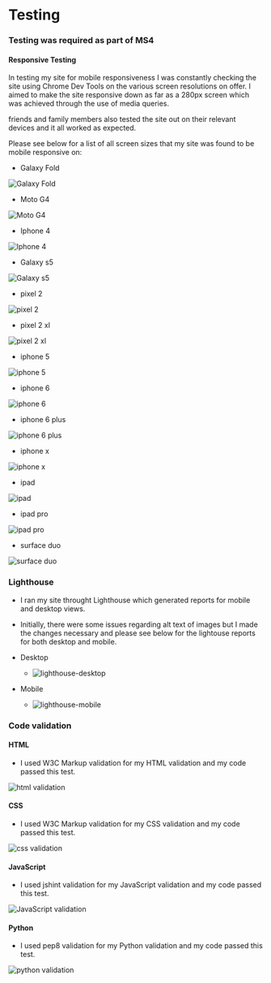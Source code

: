 # Testing

### Testing was required as part of MS4

#### Responsive Testing

In testing my site for mobile responsiveness I was constantly checking the site using Chrome Dev Tools on the various screen resolutions on offer. I aimed to make the site responsive down as far  as a 280px screen which was achieved through the use of media queries.

friends and family members also tested the site out on their relevant devices and it all worked as expected.

Please see below for a list of all screen sizes that my site was found to be mobile responsive on:

* Galaxy Fold

![Galaxy Fold](https://github.com/Brianconn71/fit-as-a-fiddle/blob/master/Readme%20Images/galaxy%20fold%20screen.JPG)

* Moto G4

![Moto G4](https://github.com/Brianconn71/fit-as-a-fiddle/blob/master/Readme%20Images/moto%204%20screen.JPG)

* Iphone 4

![Iphone 4](https://github.com/Brianconn71/fit-as-a-fiddle/blob/master/Readme%20Images/iphone4%20screen.JPG)

* Galaxy s5

![Galaxy s5](https://github.com/Brianconn71/fit-as-a-fiddle/blob/master/Readme%20Images/galaxy%20s5%20screen.JPG)

* pixel 2

![pixel 2](https://github.com/Brianconn71/fit-as-a-fiddle/blob/master/Readme%20Images/pixel%202%20screen.JPG)

* pixel 2 xl

![pixel 2 xl](https://github.com/Brianconn71/fit-as-a-fiddle/blob/master/Readme%20Images/pixel%202%20xl.JPG)

* iphone 5

![iphone 5](https://github.com/Brianconn71/fit-as-a-fiddle/blob/master/Readme%20Images/iphone%205.JPG)

* iphone 6

![iphone 6](https://github.com/Brianconn71/fit-as-a-fiddle/blob/master/Readme%20Images/iphone%206.JPG)

* iphone 6 plus

![iphone 6 plus](https://github.com/Brianconn71/fit-as-a-fiddle/blob/master/Readme%20Images/iphone%206%20plus.JPG)

* iphone x

![iphone x](https://github.com/Brianconn71/fit-as-a-fiddle/blob/master/Readme%20Images/iphone%20x.JPG)

* ipad

![ipad](https://github.com/Brianconn71/fit-as-a-fiddle/blob/master/Readme%20Images/ipad.JPG)

* ipad pro

![ipad pro](https://github.com/Brianconn71/fit-as-a-fiddle/blob/master/Readme%20Images/ipad%20pro.JPG)

* surface duo

![surface duo](https://github.com/Brianconn71/fit-as-a-fiddle/blob/master/Readme%20Images/surface%20duo.JPG)


### Lighthouse

* I ran my site throught Lighthouse which generated reports for mobile and desktop views.

* Initially, there were some issues regarding alt text of images but I made the changes necessary and please see below for the lightouse reports for both desktop and mobile.

* Desktop
    * ![lighthouse-desktop]()

* Mobile
    * ![lighthouse-mobile]()

### Code validation

#### HTML

* I used W3C Markup validation for my HTML validation and my code passed this test.

![html validation]()

#### CSS

* I used W3C Markup validation for my CSS validation and my code passed this test.

![css validation]()

#### JavaScript

* I used jshint validation for my JavaScript validation and my code passed this test.

![JavaScript validation]()

#### Python

* I used pep8 validation for my Python validation and my code passed this test.

![python validation]()